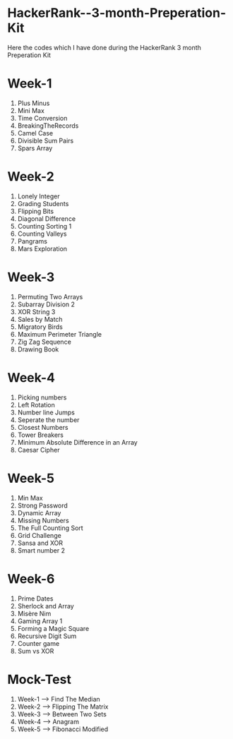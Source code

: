 # HackerRank--3-month-Preperation-Kit
Here the codes which I have done during the HackerRank 3 month Preperation Kit 
# Week-1
1. Plus Minus
2. Mini Max
3. Time Conversion
4. BreakingTheRecords
5. Camel Case
6. Divisible Sum Pairs
7. Spars Array
# Week-2 
1. Lonely Integer
2. Grading Students
3. Flipping Bits
4. Diagonal Difference
5. Counting Sorting 1
6. Counting Valleys
7. Pangrams
8. Mars Exploration
# Week-3
1. Permuting Two Arrays
2. Subarray Division 2
3. XOR String 3
4. Sales by Match
5. Migratory Birds
6. Maximum Perimeter Triangle
7. Zig Zag Sequence
8. Drawing Book
# Week-4
1. Picking numbers
2. Left Rotation
3. Number line Jumps
4. Seperate the number
5. Closest Numbers
6. Tower Breakers
7. Minimum Absolute Difference in an Array
8. Caesar Cipher
# Week-5
1. Min Max
2. Strong Password
3. Dynamic Array
4. Missing Numbers
5. The Full Counting Sort
6. Grid Challenge
7. Sansa and XOR
8. Smart number 2
# Week-6
1. Prime Dates
2. Sherlock and Array
3. Misère Nim
4. Gaming Array 1
5. Forming a Magic Square
6. Recursive Digit Sum
7. Counter game
8. Sum vs XOR
# Mock-Test
1. Week-1 --> Find The Median
2. Week-2 --> Flipping The Matrix
3. Week-3 --> Between Two Sets
4. Week-4 --> Anagram
5. Week-5 --> Fibonacci Modified
